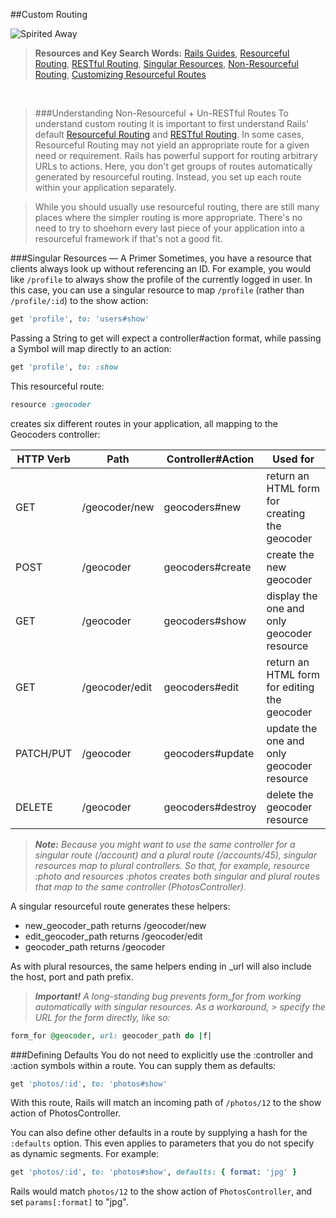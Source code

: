 ##Custom Routing

![Spirited Away](http://media.tumblr.com/tumblr_m03wkxE46I1r58jjo.gif)

> **Resources and Key Search Words:**
> [Rails Guides](http://guides.rubyonrails.org/routing.html#non-resourceful-routes), [Resourceful Routing](http://edgeguides.rubyonrails.org/routing.html#resource-routing-the-rails-default), [RESTful Routing](http://en.wikipedia.org/wiki/Representational_state_transfer#Applied_to_web_services), [Singular Resources](http://guides.rubyonrails.org/routing.html#singular-resources), [Non-Resourceful Routing](http://guides.rubyonrails.org/routing.html#non-resourceful-routes), [Customizing Resourceful Routes](http://guides.rubyonrails.org/routing.html#customizing-resourceful-routes)

&nbsp;

> ###Understanding Non-Resourceful + Un-RESTful Routes
> To understand custom routing it is important to first understand Rails' default [Resourceful Routing](http://edgeguides.rubyonrails.org/routing.html#resource-routing-the-rails-default) and [RESTful Routing](http://en.wikipedia.org/wiki/Representational_state_transfer#Applied_to_web_services). In some cases, Resourceful Routing may not yield an appropriate route for a given need or requirement. Rails has powerful support for routing arbitrary URLs to actions. Here, you don't get groups of routes automatically generated by resourceful routing. Instead, you set up each route within your application separately.

> While you should usually use resourceful routing, there are still many places where the simpler routing is more appropriate. There's no need to try to shoehorn every last piece of your application into a resourceful framework if that's not a good fit.


###Singular Resources — A Primer
Sometimes, you have a resource that clients always look up without referencing an ID. For example, you would like ```/profile``` to always show the profile of the currently logged in user. In this case, you can use a singular resource to map ```/profile``` (rather than ```/profile/:id```) to the show action:

```ruby
get 'profile', to: 'users#show'
```
Passing a String to get will expect a controller#action format, while passing a Symbol will map directly to an action:

```ruby
get 'profile', to: :show
```
This resourceful route:
```ruby
resource :geocoder
```
creates six different routes in your application, all mapping to the Geocoders controller:

| HTTP Verb | Path           | Controller#Action | Used for                                      |
|-----------|----------------|-------------------|-----------------------------------------------|
| GET       | /geocoder/new  | geocoders#new	   | return an HTML form for creating the geocoder |
| POST      | /geocoder      | geocoders#create	 | create the new geocoder                       |
| GET       | /geocoder      | geocoders#show	   | display the one and only geocoder resource    |
| GET       | /geocoder/edit | geocoders#edit    | return an HTML form for editing the geocoder  |
| PATCH/PUT | /geocoder      | geocoders#update	 | update the one and only geocoder resource     |
| DELETE    | /geocoder      | geocoders#destroy | delete the geocoder resource                  |


> ***Note:*** *Because you might want to use the same controller for a singular route (/account) and a plural route (/accounts/45), singular resources map to plural controllers. So that, for example, resource :photo and resources :photos creates both singular and plural routes that map to the same controller (PhotosController).*

A singular resourceful route generates these helpers:

* new_geocoder_path returns /geocoder/new
* edit_geocoder_path returns /geocoder/edit
* geocoder_path returns /geocoder

As with plural resources, the same helpers ending in _url will also include the host, port and path prefix.

> ***Important!*** *A long-standing bug prevents form_for from working automatically with singular resources. As a workaround, > specify the URL for the form directly, like so:*

```ruby
form_for @geocoder, url: geocoder_path do |f|
```

###Defining Defaults
You do not need to explicitly use the :controller and :action symbols within a route. You can supply them as defaults:

```ruby
get 'photos/:id', to: 'photos#show'
```

With this route, Rails will match an incoming path of ```/photos/12``` to the show action of PhotosController.

You can also define other defaults in a route by supplying a hash for the ```:defaults``` option. This even applies to parameters that you do not specify as dynamic segments. For example:

```ruby
get 'photos/:id', to: 'photos#show', defaults: { format: 'jpg' }
```
Rails would match ```photos/12``` to the show action of ```PhotosController```, and set ```params[:format]``` to "jpg".
